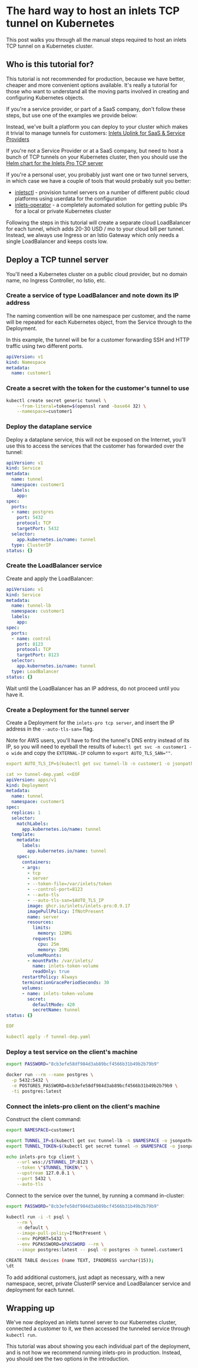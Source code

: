 # The hard way to host an inlets TCP tunnel on Kubernetes

This post walks you through all the manual steps required to host an inlets TCP tunnel on a Kubernetes cluster.

## Who is this tutorial for?

This tutorial is not recommended for production, because we have better, cheaper and more convenient options available. It's really a tutorial for those who want to understand all the moving parts involved in creating and configuring Kubernetes objects.

If you're a service provider, or part of a SaaS company, don't follow these steps, but use one of the examples we provide below:

Instead, we've built a platform you can deploy to your cluster which makes it trivial to manage tunnels for customers: [Inlets Uplink for SaaS & Service Providers](https://inlets.dev/blog/2022/11/16/service-provider-uplinks.html)

If you're not a Service Provider or at a SaaS company, but need to host a bunch of TCP tunnels on your Kubernetes cluster, then you should use the [Helm chart for the Inlets Pro TCP server](https://github.com/inlets/inlets-pro/tree/master/chart/inlets-tcp-server)

If you're a personal user, you probably just want one or two tunnel servers, in which case we have a couple of tools that would probably suit you better:

* [inletsctl](https://github.com/inlets/inletsctl) - provision tunnel servers on a number of different public cloud platforms using userdata for the configuration
* [inlets-operator](https://github.com/inlets/inlets-operator) - a completely automated solution for getting public IPs for a local or private Kubernetes cluster

Following the steps in this tutorial will create a separate cloud LoadBalancer for each tunnel, which adds 20-30 USD / mo to your cloud bill per tunnel. Instead, we always use Ingress or an Istio Gateway which only needs a single LoadBalancer and keeps costs low.

## Deploy a TCP tunnel server

You'll need a Kubernetes cluster on a public cloud provider, but no domain name, no Ingress Controller, no Istio, etc.

### Create a service of type LoadBalancer and note down its IP address

The naming convention will be one namespace per customer, and the name will be repeated for each Kubernetes object, from the Service through to the Deployment.

In this example, the tunnel will be for a customer forwarding SSH and HTTP traffic using two different ports.

```yaml
apiVersion: v1
kind: Namespace
metadata:
  name: customer1
```

### Create a secret with the token for the customer's tunnel to use

```bash
kubectl create secret generic tunnel \
    --from-literal=token=$(openssl rand -base64 32) \
    --namespace=customer1
```

### Deploy the dataplane service

Deploy a dataplane service, this will not be exposed on the Internet, you'll use this to access the services that the customer has forwarded over the tunnel:

```yaml
apiVersion: v1
kind: Service
metadata:
  name: tunnel
  namespace: customer1
  labels:
    app: 
spec:
  ports:
  - name: postgres
    port: 5432
    protocol: TCP
    targetPort: 5432
  selector:
    app.kubernetes.io/name: tunnel
  type: ClusterIP
status: {}
```

### Create the LoadBalancer service

Create and apply the LoadBalancer:

```yaml
apiVersion: v1
kind: Service
metadata:
  name: tunnel-lb
  namespace: customer1
  labels:
    app: 
spec:
  ports:
  - name: control
    port: 8123
    protocol: TCP
    targetPort: 8123
  selector:
    app.kubernetes.io/name: tunnel
  type: LoadBalancer
status: {}
```

Wait until the LoadBalancer has an IP address, do not proceed until you have it.

### Create a Deployment for the tunnel server

Create a Deployment for the `inlets-pro tcp server`, and insert the IP address in the `--auto-tls-san=` flag.

Note for AWS users, you'll have to find the tunnel's DNS entry instead of its IP, so you will need to eyeball the results of `kubectl get svc -n customer1 -o wide` and copy the `EXTERNAL-IP` column to `export AUTO_TLS_SAN=""`.

```yaml
export AUTO_TLS_IP=$(kubectl get svc tunnel-lb -n customer1 -o jsonpath="{.status.loadBalancer.ingress[0].ip}")

cat >> tunnel-dep.yaml <<EOF
apiVersion: apps/v1
kind: Deployment
metadata:
  name: tunnel
  namespace: customer1
spec:
  replicas: 1
  selector:
    matchLabels:
      app.kubernetes.io/name: tunnel
  template:
    metadata:
      labels:
        app.kubernetes.io/name: tunnel
    spec:
      containers:
      - args:
        - tcp
        - server
        - --token-file=/var/inlets/token
        - --control-port=8123
        - --auto-tls
        - --auto-tls-san=$AUTO_TLS_IP
        image: ghcr.io/inlets/inlets-pro:0.9.17
        imagePullPolicy: IfNotPresent
        name: server
        resources:
          limits:
            memory: 128Mi
          requests:
            cpu: 25m
            memory: 25Mi
        volumeMounts:
        - mountPath: /var/inlets/
          name: inlets-token-volume
          readOnly: true
      restartPolicy: Always
      terminationGracePeriodSeconds: 30
      volumes:
      - name: inlets-token-volume
        secret:
          defaultMode: 420
          secretName: tunnel
status: {}

EOF

kubectl apply -f tunnel-dep.yaml
```

### Deploy a test service on the client's machine

```bash
export PASSWORD="8cb3efe58df984d3ab89bcf4566b31b49b2b79b9"

docker run --rm --name postgres \
  -p 5432:5432 \
  -e POSTGRES_PASSWORD=8cb3efe58df984d3ab89bcf4566b31b49b2b79b9 \
  -ti postgres:latest
```

### Connect the inlets-pro client on the client's machine

Construct the client command:

```bash
export NAMESPACE=customer1

export TUNNEL_IP=$(kubectl get svc tunnel-lb -n $NAMESPACE -o jsonpath="{.status.loadBalancer.ingress[0].ip}")
export TUNNEL_TOKEN=$(kubectl get secret tunnel -n $NAMESPACE -o jsonpath="{.data.token}" | base64 --decode)

echo inlets-pro tcp client \
    --url wss://$TUNNEL_IP:8123 \
    --token \"$TUNNEL_TOKEN\" \
    --upstream 127.0.0.1 \
    --port 5432 \
    --auto-tls
```

Connect to the service over the tunnel, by running a command in-cluster:

```bash
export PASSWORD="8cb3efe58df984d3ab89bcf4566b31b49b2b79b9"

kubectl run -i -t psql \
    --rm \
    -n default \
    --image-pull-policy=IfNotPresent \
    --env PGPORT=5432 \
    --env PGPASSWORD=$PASSWORD --rm \
    --image postgres:latest -- psql -U postgres -h tunnel.customer1

CREATE TABLE devices (name TEXT, IPADDRESS varchar(15));
\dt
```

To add additional customers, just adapt as necessary, with a new namespace, secret, private ClusterIP service and LoadBalancer service and deployment for each tunnel.

## Wrapping up

We've now deployed an inlets tunnel server to our Kubernetes cluster, connected a customer to it, we then accessed the tunneled service through `kubectl run`.

This tutorial was about showing you each individual part of the deployment, and is not how we recommend running inlets-pro in production. Instead, you should see the two options in the introduction.

